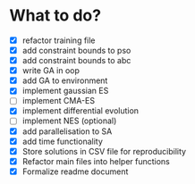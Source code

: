 # What to do?

- [x] refactor training file
- [x] add constraint bounds to pso
- [x] add constraint bounds to abc
- [x] write GA in oop
- [x] add GA to environment
- [x] implement gaussian ES
- [ ] implement CMA-ES
- [x] implement differential evolution
- [ ] implement NES (optional)
- [x] add parallelisation to SA
- [x] add time functionality
- [x] Store solutions in CSV file for reproducibility
- [x] Refactor main files into helper functions
- [x] Formalize readme document
